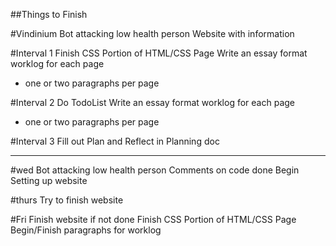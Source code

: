 ##Things to Finish

#Vindinium
Bot attacking low health person
Website with information

#Interval 1
Finish CSS Portion of HTML/CSS Page
Write an essay format worklog for each page
- one or two paragraphs per page

#Interval 2
Do TodoList
Write an essay format worklog for each page 
- one or two paragraphs per page



#Interval 3
Fill out Plan and Reflect in Planning doc

-------------------------------

#wed
Bot attacking low health person
Comments on code done
Begin Setting up website

#thurs
Try to finish website

#Fri
Finish website if not done
Finish CSS Portion of HTML/CSS Page
Begin/Finish paragraphs for worklog